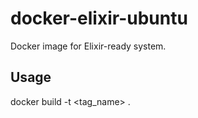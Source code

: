 # docker-elixir-ubuntu

Docker image for Elixir-ready system.

## Usage
docker build -t <tag_name> .

